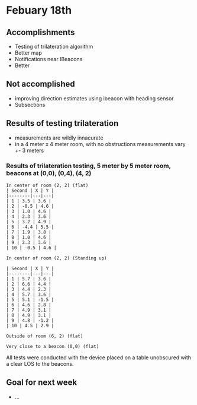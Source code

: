 # Febuary 18th


## Accomplishments

* Testing of trilateration algorithm
* Better map
* Notifications near IBeacons
* Better 

## Not accomplished

* improving direction estimates using ibeacon with heading sensor
* Subsections

## Results of testing trilateration

* measurements are wildly innacurate
* in a 4 meter x 4 meter room, with no obstructions measurements vary +- 3 meters

### Results of trilateration testing, 5 meter by 5 meter room, beacons at (0,0), (0,4), (4, 2) 

```
In center of room (2, 2) (flat)
| Second | X | Y |
|--------|---|---|
| 1 | 3.5 | 3.6 |
| 2 | -0.5 | 4.6 |
| 3 | 1.0 | 4.6 |
| 4 | 2.3 | 3.6 |
| 5 | 3.2 | 4.9 |
| 6 | -4.4 | 5.5 |
| 7 | 1.9 | 3.8 | 
| 8 | 1.0 | 4.6 |
| 9 | 2.3 | 3.6 |
| 10 | -0.5 | 4.6 | 

In center of room (2, 2) (Standing up)

| Second | X | Y |
|--------|---|---|
| 1 | 5.7 | 3.6 |
| 2 | 6.6 | 4.4 |
| 3 | 4.4 | 2.3 |
| 4 | 5.7 | 3.6 |
| 5 | 5.1 | -1.5 |
| 6 | 4.6 | 2.8 |
| 7 | 4.9 | 3.1 | 
| 8 | 4.9 | 3.1 |
| 9 | 4.8 | -1.2 |
| 10 | 4.5 | 2.9 | 

```

```
Outside of room (6, 2) (flat)

```

```
Very close to a beacon (0,0) (flat)

```

All tests were conducted with the device placed on a table unobscured with a clear LOS to the beacons.


## Goal for next week

* ...
